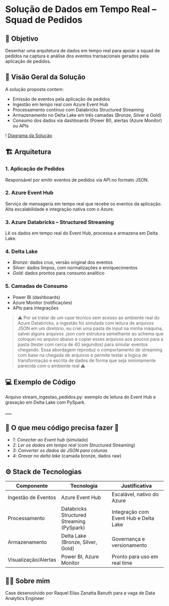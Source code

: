 # Solução de Dados em Tempo Real – Squad de Pedidos

## 📌 Objetivo
Desenhar uma arquitetura de dados em tempo real para apoiar a squad de pedidos na captura e análise dos eventos transacionais gerados pela aplicação de pedidos.

## 🧩 Visão Geral da Solução

A solução proposta contem:
- Emissão de eventos pela aplicação de pedidos
- Ingestão em tempo real com Azure Event Hub
- Processamento contínuo com Databricks Structured Streaming
- Armazenamento no Delta Lake em três camadas (Bronze, Silver e Gold)
- Consumo dos dados via dashboards (Power BI), alertas (Azure Monitor) ou APIs

! [Diagrama da Solução](docs/Raquel_diagrama.pdf)

## 🏗️ Arquitetura

### 1. Aplicação de Pedidos
Responsável por emitir eventos de pedidos via API no formato JSON.

### 2. Azure Event Hub
Serviço de mensageria em tempo real que recebe os eventos da aplicação. Alta escalabilidade e integração nativa com o Azure.

### 3. Azure Databricks – Structured Streaming
Lê os dados em tempo real do Event Hub, processa e armazena em Delta Lake.

### 4. Delta Lake
- *Bronze*: dados crus, versão original dos eventos
- *Silver*: dados limpos, com normalizações e enriquecimentos
- *Gold*: dados prontos para consumo analítico

### 5. Camadas de Consumo
- Power BI (dashboards)
- Azure Monitor (notificações)
- APIs para integrações

> ⚠️ Por se tratar de um case técnico sem acesso ao ambiente real do Azure Databricks, a ingestão foi simulada com leitura de arquivos JSON em um diretório, eu criei uma pasta de input na minha máquina, salvei alguns arquivos .json com estrutura semelhante ao schema que coloquei no arquivo abaixo e copiei esses arquivos aos poucos para a pasta (testei com cerca de 40 segundos) para simular eventos chegando. Essa abordagem reproduz o comportamento de streaming com base na chegada de arquivos e permite testar a logica de transformação e escrita de dados de forma que seja minimamente parecida com o ambiente real ⚠️

## 💻 Exemplo de Código

Arquivo stream_ingestao_pedidos.py: exemplo de leitura do Event Hub e gravação em Delta Lake com PySpark.

[.....](code/stream_ingestao_pedidos.py)

## 🧩 O que meu código precisa fazer 🧩
- *1*: *Conectar ao Event hub* (simulado)
- *2*: *Ler os dados em tempo real* (com Structured Streaming)
- *3*: *Converter os dados de JSON para colunas*
- *4*: *Gravar no delta lake* (camada bronze, dados raw)

## ⚙️ Stack de Tecnologias

| Componente            | Tecnologia                | Justificativa |
|-----------------------|---------------------------|----------------|
| Ingestão de Eventos   | Azure Event Hub           | Escalável, nativo do Azure |
| Processamento         | Databricks Structured Streaming (PySpark) | Integração com Event Hub e Delta Lake |
| Armazenamento         | Delta Lake (Bronze, Silver, Gold) | Governança e versionamento |
| Visualização/Alertas  | Power BI, Azure Monitor   | Pronto para uso em real time |

## 👩‍💻 Sobre mim

Case desenvolvido por Raquel Elias Zanatta Banuth para a vaga de Data Analytics Engineer 
